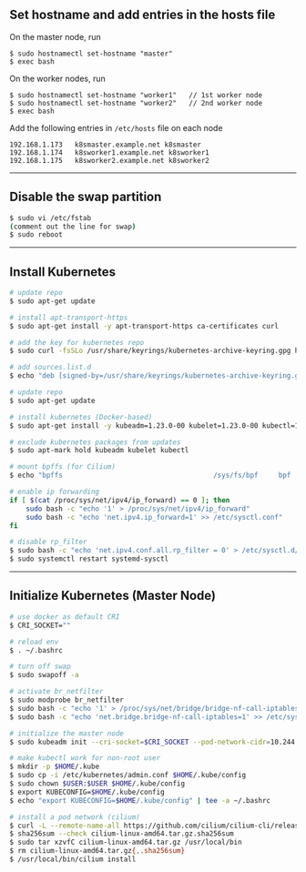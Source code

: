 ## Set hostname and add entries in the hosts file

On the master node, run
```
$ sudo hostnamectl set-hostname "master"
$ exec bash
```

On the worker nodes, run
```
$ sudo hostnamectl set-hostname "worker1"   // 1st worker node
$ sudo hostnamectl set-hostname "worker2"   // 2nd worker node
$ exec bash
```

Add the following entries in ```/etc/hosts``` file on each node
```
192.168.1.173   k8smaster.example.net k8smaster
192.168.1.174   k8sworker1.example.net k8sworker1
192.168.1.175   k8sworker2.example.net k8sworker2
```

----------------------------------------------------------------------------------------------------
## Disable the swap partition

```sh
$ sudo vi /etc/fstab
(comment out the line for swap)
$ sudo reboot
```
----------------------------------------------------------------------------------------------------
## Install Kubernetes
```sh
# update repo
$ sudo apt-get update

# install apt-transport-https
$ sudo apt-get install -y apt-transport-https ca-certificates curl

# add the key for kubernetes repo
$ sudo curl -fsSLo /usr/share/keyrings/kubernetes-archive-keyring.gpg https://packages.cloud.google.com/apt/doc/apt-key.gpg

# add sources.list.d
$ echo "deb [signed-by=/usr/share/keyrings/kubernetes-archive-keyring.gpg] https://apt.kubernetes.io/ kubernetes-xenial main" | sudo tee /etc/apt/sources.list.d/kubernetes.list

# update repo
$ sudo apt-get update

# install kubernetes (Docker-based)
$ sudo apt-get install -y kubeadm=1.23.0-00 kubelet=1.23.0-00 kubectl=1.23.0-00

# exclude kubernetes packages from updates
$ sudo apt-mark hold kubeadm kubelet kubectl

# mount bpffs (for Cilium)
$ echo "bpffs                                     /sys/fs/bpf     bpf     defaults          0       0" | sudo tee -a /etc/fstab

# enable ip forwarding
if [ $(cat /proc/sys/net/ipv4/ip_forward) == 0 ]; then
    sudo bash -c "echo '1' > /proc/sys/net/ipv4/ip_forward"
    sudo bash -c "echo 'net.ipv4.ip_forward=1' >> /etc/sysctl.conf"
fi

# disable rp_filter
$ sudo bash -c "echo 'net.ipv4.conf.all.rp_filter = 0' > /etc/sysctl.d/99-override_cilium_rp_filter.conf"
$ sudo systemctl restart systemd-sysctl
```
----------------------------------------------------------------------------------------------------
## Initialize Kubernetes (Master Node)
```sh
# use docker as default CRI
$ CRI_SOCKET=""

# reload env
$ . ~/.bashrc

# turn off swap
$ sudo swapoff -a

# activate br_netfilter
$ sudo modprobe br_netfilter
$ sudo bash -c "echo '1' > /proc/sys/net/bridge/bridge-nf-call-iptables"
$ sudo bash -c "echo 'net.bridge.bridge-nf-call-iptables=1' >> /etc/sysctl.conf"

# initialize the master node
$ sudo kubeadm init --cri-socket=$CRI_SOCKET --pod-network-cidr=10.244.0.0/16 | tee -a ~/k8s_init.log

# make kubectl work for non-root user
$ mkdir -p $HOME/.kube
$ sudo cp -i /etc/kubernetes/admin.conf $HOME/.kube/config
$ sudo chown $USER:$USER $HOME/.kube/config
$ export KUBECONFIG=$HOME/.kube/config
$ echo "export KUBECONFIG=$HOME/.kube/config" | tee -a ~/.bashrc

# install a pod network (cilium)
$ curl -L --remote-name-all https://github.com/cilium/cilium-cli/releases/latest/download/cilium-linux-amd64.tar.gz{,.sha256sum}
$ sha256sum --check cilium-linux-amd64.tar.gz.sha256sum
$ sudo tar xzvfC cilium-linux-amd64.tar.gz /usr/local/bin
$ rm cilium-linux-amd64.tar.gz{,.sha256sum}
$ /usr/local/bin/cilium install
```
